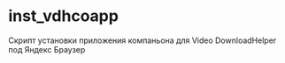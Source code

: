 # inst_vdhcoapp
 Скрипт установки приложения компаньона для Video DownloadHelper под Яндекс Браузер

